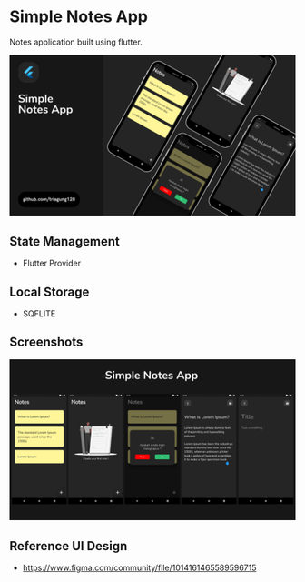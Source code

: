 # Simple Notes App
Notes application built using flutter.

![Thumbnail](https://github.com/triagung128/simple-notes-app/blob/master/assets/banners/banner_1.png)

## State Management
- Flutter Provider

## Local Storage
- SQFLITE

## Screenshots
![Screenshots](https://github.com/triagung128/simple-notes-app/blob/master/assets/banners/banner_2.png)

## Reference UI Design
- https://www.figma.com/community/file/1014161465589596715
